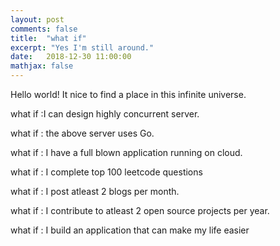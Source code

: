 ```yaml
---
layout: post
comments: false
title:  "what if"
excerpt: "Yes I'm still around."
date:   2018-12-30 11:00:00
mathjax: false
---
```


Hello world! It nice to find a place in this infinite universe.

what if :I can design highly concurrent server.

what if : the above server uses Go.

what if : I have a full blown application running on cloud.

what if : I complete top 100 leetcode questions

what if : I post atleast 2 blogs per month.

what if : I contribute to atleast 2 open source projects per year.

what if : I build an application that can make my life easier
